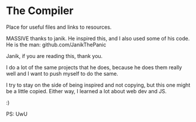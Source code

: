 # The Compiler
Place for useful files and links to resources.

MASSIVE thanks to janik. He inspired this, and I also used some of his code. He is the man:
github.com/JanikThePanic

Janik, if you are reading this, thank you.

I do a lot of the same projects that he does, because he does them really well and I want to push myself to do the same.

I try to stay on the side of being inspired and not copying, but this one might be a little copied. Either way, I learned a lot about web dev and JS.

:)

PS: UwU
